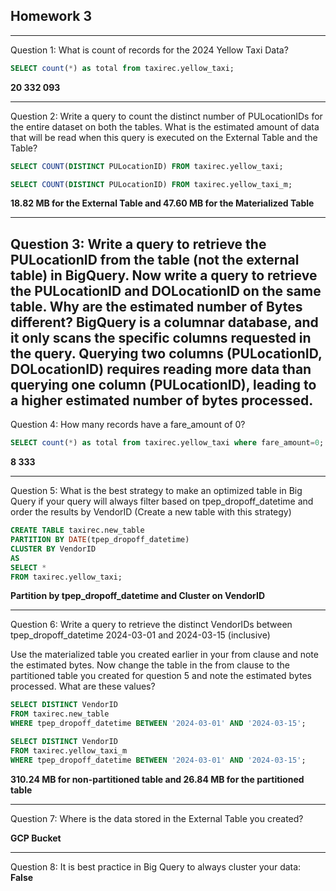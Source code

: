## Homework 3

---

Question 1: What is count of records for the 2024 Yellow Taxi Data?
```sql
SELECT count(*) as total from taxirec.yellow_taxi;
```
**20 332 093**

---

Question 2:
Write a query to count the distinct number of PULocationIDs for the entire dataset on both the tables.
What is the estimated amount of data that will be read when this query is executed on the External Table and the Table?
```sql
SELECT COUNT(DISTINCT PULocationID) FROM taxirec.yellow_taxi;

SELECT COUNT(DISTINCT PULocationID) FROM taxirec.yellow_taxi_m;
```
**18.82 MB for the External Table and 47.60 MB for the Materialized Table**

---

Question 3:
Write a query to retrieve the PULocationID from the table (not the external table) in BigQuery. Now write a query to retrieve the PULocationID and DOLocationID on the same table. Why are the estimated number of Bytes different?
**BigQuery is a columnar database, and it only scans the specific columns requested in the query. Querying two columns (PULocationID, DOLocationID) requires reading more data than querying one column (PULocationID), leading to a higher estimated number of bytes processed.**
---

Question 4:
How many records have a fare_amount of 0?
```sql
SELECT count(*) as total from taxirec.yellow_taxi where fare_amount=0;
```
**8 333**

---

Question 5:
What is the best strategy to make an optimized table in Big Query if your query will always filter based on tpep_dropoff_datetime and order the results by VendorID (Create a new table with this strategy)
```sql
CREATE TABLE taxirec.new_table
PARTITION BY DATE(tpep_dropoff_datetime)  
CLUSTER BY VendorID 
AS
SELECT *
FROM taxirec.yellow_taxi;
```
**Partition by tpep_dropoff_datetime and Cluster on VendorID**

---

Question 6:
Write a query to retrieve the distinct VendorIDs between tpep_dropoff_datetime 2024-03-01 and 2024-03-15 (inclusive)

Use the materialized table you created earlier in your from clause and note the estimated bytes. Now change the table in the from clause to the partitioned table you created for question 5 and note the estimated bytes processed. What are these values?
```sql
SELECT DISTINCT VendorID
FROM taxirec.new_table
WHERE tpep_dropoff_datetime BETWEEN '2024-03-01' AND '2024-03-15';

SELECT DISTINCT VendorID
FROM taxirec.yellow_taxi_m
WHERE tpep_dropoff_datetime BETWEEN '2024-03-01' AND '2024-03-15';

```
**310.24 MB for non-partitioned table and 26.84 MB for the partitioned table**

---

Question 7:
Where is the data stored in the External Table you created?

**GCP Bucket**

---

Question 8:
It is best practice in Big Query to always cluster your data:
**False**